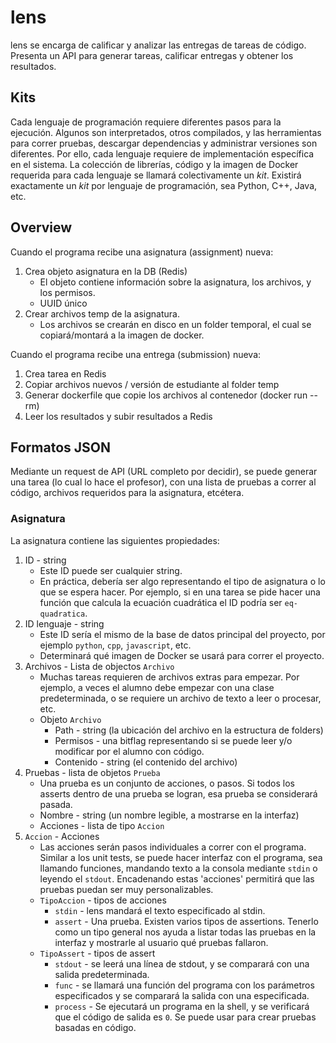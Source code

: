# lens

lens se encarga de calificar y analizar las entregas de tareas de código. Presenta un API para generar tareas, calificar entregas y obtener los resultados.

## Kits
Cada lenguaje de programación requiere diferentes pasos para la ejecución. Algunos son interpretados, otros compilados, y las herramientas para correr pruebas, descargar dependencias y administrar versiones son diferentes. Por ello, cada lenguaje requiere de implementación específica en el sistema. La colección de librerías, código y la imagen de Docker requerida para cada lenguaje se llamará colectivamente un *kit*. Existirá exactamente un *kit* por lenguaje de programación, sea Python, C++, Java, etc.

## Overview
Cuando el programa recibe una asignatura (assignment) nueva:
1. Crea objeto asignatura en la DB (Redis)
    - El objeto contiene información sobre la asignatura, los archivos, y los permisos.
    - UUID único
2. Crear archivos temp de la asignatura.
    - Los archivos se crearán en disco en un folder temporal, el cual se copiará/montará a la imagen de docker.

Cuando el programa recibe una entrega (submission) nueva:
1. Crea tarea en Redis
2. Copiar archivos nuevos / versión de estudiante al folder temp
3. Generar dockerfile que copie los archivos al contenedor (docker run --rm)
4. Leer los resultados y subir resultados a Redis

## Formatos JSON
Mediante un request de API (URL completo por decidir), se puede generar una tarea (lo cual lo hace el profesor), con una lista de pruebas a correr al código, archivos requeridos para la asignatura, etcétera.
### Asignatura
La asignatura contiene las siguientes propiedades:
1. ID - string
    - Este ID puede ser cualquier string.
    - En práctica, debería ser algo representando el tipo de asignatura o lo que se espera hacer. Por ejemplo, si en una tarea se pide hacer una función que calcula la ecuación cuadrática el ID podría ser `eq-quadratica`.
2. ID lenguaje - string
    - Este ID sería el mismo de la base de datos principal del proyecto, por ejemplo `python`, `cpp`, `javascript`, etc.
    - Determinará qué imagen de Docker se usará para correr el proyecto.
3. Archivos - Lista de objectos `Archivo`
    - Muchas tareas requieren de archivos extras para empezar. Por ejemplo, a veces el alumno debe empezar con una clase predeterminada, o se requiere un archivo de texto a leer o procesar, etc.
    - Objeto `Archivo`
        - Path - string (la ubicación del archivo en la estructura de folders)
        - Permisos - una bitflag representando si se puede leer y/o modificar por el alumno con código.
        - Contenido - string (el contenido del archivo)
4. Pruebas - lista de objetos `Prueba`
    - Una prueba es un conjunto de acciones, o pasos. Si todos los asserts dentro de una prueba se logran, esa prueba se considerará pasada.
    - Nombre - string (un nombre legible, a mostrarse en la interfaz)
    - Acciones - lista de tipo `Accion`
4. `Accion` - Acciones
    - Las acciones serán pasos individuales a correr con el programa. Similar a los unit tests, se puede hacer interfaz con el programa, sea llamando funciones, mandando texto a la consola mediante `stdin` o leyendo el `stdout`. Encadenando estas 'acciones' permitirá que las pruebas puedan ser muy personalizables.
    - `TipoAccion` - tipos de acciones
        - `stdin` - lens mandará el texto especificado al stdin.
        - `assert` - Una prueba. Existen varios tipos de assertions. Tenerlo como un tipo general nos ayuda a listar todas las pruebas en la interfaz y mostrarle al usuario qué pruebas fallaron.
    - `TipoAssert` - tipos de assert
        - `stdout` - se leerá una línea de stdout, y se comparará con una salida predeterminada.
        - `func` - se llamará una función del programa con los parámetros especificados y se comparará la salida con una especificada.
        - `process` - Se ejecutará un programa en la shell, y se verificará que el código de salida es `0`. Se puede usar para crear pruebas basadas en código.
